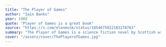 ```yaml
---
title: "The Player of Games"
author: "Iain Banks"
year: 1988
quote: "Player of Games is a great book"
source: "https://x.com/elonmusk/status/1854075922183278763"
summary: "The Player of Games is a science fiction novel by Scottish writer Iain M. Banks, first published in 1988. It was the second published Culture novel. A film version was planned by Pathé in the 1990s, but was abandoned."
cover: "/assets/cover/ThePlayerofGames.jpg"
---
```

